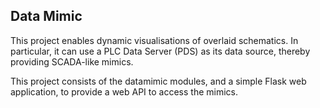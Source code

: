 ## Data Mimic

This project enables dynamic visualisations of overlaid schematics.  In particular, it can use a PLC Data Server (PDS) as its data source, thereby providing SCADA-like mimics.

This project consists of the datamimic modules, and a simple Flask web application, to provide a web API to access the mimics.

